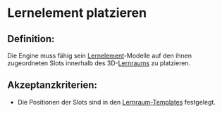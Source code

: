 # Lernelement platzieren


## Definition:

Die Engine muss fähig sein [Lernelement](Lernelement-GE.md)-Modelle auf den ihnen zugeordneten Slots innerhalb des 3D-[Lernraums](Lernraum-GE.md) zu platzieren.

## Akzeptanzkriterien:

- Die Positionen der Slots sind in den [Lernraum-Templates](Lernraum-Template-GE.md) festgelegt.

